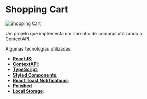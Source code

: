# Shopping Cart

![Shopping Cart](https://i.imgur.com/KnqvwRZ.gif)

Um projeto que implementa um carrinho de compras utilizando a ContextAPI.

Algumas tecnologias utilizadas:
- [**ReactJS**](https://pt-br.reactjs.org/);
- [**ContextAPI**](https://pt-br.reactjs.org/docs/context.html);
- [**TypeScript**](https://www.typescriptlang.org/);
- [**Styled Components**](https://styled-components.com/);
- [**React Toast Notifications**](https://github.com/jossmac/react-toast-notifications);
- [**Polished**](https://polished.js.org/)
- [**Local Storage**](https://developer.mozilla.org/pt-BR/docs/Web/API/Window/Window.localStorage);
